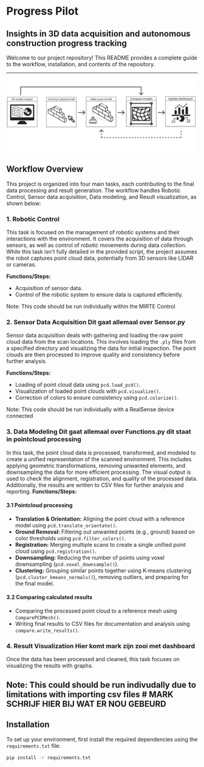 # Progress Pilot
## Insights in 3D data acquisition and autonomous construction progress tracking

Welcome to our project repository! This README provides a complete guide to the workflow, installation, and contents of the repository.

---

![Workflow Overview](img/maintask.png)

## Workflow Overview

This project is organized into four main tasks, each contributing to the final data processing and result generation. The workflow handles Robotic Control, Sensor data acquisition, Data modeling, and Result visualization, as shown below:

### 1. **Robotic Control**
   This task is focused on the management of robotic systems and their interactions with the environment. It covers the acquisition of data through sensors, as well as control of robotic movements during data collection. While this task isn't fully detailed in the provided script, the project assumes the robot captures point cloud data, potentially from 3D sensors like LIDAR or cameras.

   **Functions/Steps:**
   - Acquisition of sensor data.
   - Control of the robotic system to ensure data is captured efficiently.

Note: This code should be run individually within the MIRTE Control

### 2. **Sensor Data Acquisition** Dit gaat allemaal over Sensor.py
   Sensor data acquisition deals with gathering and loading the raw point cloud data from the scan locations. This involves loading the `.ply` files from a specified directory and visualizing the data for initial inspection. The point clouds are then processed to improve quality and consistency before further analysis.

   **Functions/Steps:**
   - Loading of point cloud data using `pcd.load_pcd()`.
   - Visualization of loaded point clouds with `pcd.visualize()`.
   - Correction of colors to ensure consistency using `pcd.colorize()`.

Note: This code should be run individually with a RealSense device connected 

### 3. **Data Modeling** Dit gaat allemaal over Functions.py dit staat in pointcloud processing
   In this task, the point cloud data is processed, transformed, and modeled to create a unified representation of the scanned environment. This includes applying geometric transformations, removing unwanted elements, and downsampling the data for more efficient processing. The visual output is used to check the alignment, registration, and quality of the processed data. Additionally, the results are written to CSV files for further analysis and reporting.
      **Functions/Steps:**
#### 3.1  Pointcloud processing
   - **Translation & Orientation:** Aligning the point cloud with a reference model using `pcd.translate_orientate()`.
   - **Ground Removal:** Filtering out unwanted points (e.g., ground) based on color thresholds using `pcd.filter_colors()`.
   - **Registration:** Merging multiple scans to create a single unified point cloud using `pcd.registration()`.
   - **Downsampling:** Reducing the number of points using voxel downsampling (`pcd.voxel_downsample()`).
   - **Clustering:** Grouping similar points together using K-means clustering (`pcd.cluster_kmeans_normals()`), removing outliers, and preparing for the final model.
#### 3.2 Comparing calculated results
   - Comparing the processed point cloud to a reference mesh using `ComparePCDMesh()`.
   - Writing final results to CSV files for documentation and analysis using `compare.write_results()`.


### 4. **Result Visualization** Hier komt mark zijn zooi met dashboard 
   Once the data has been processed and cleaned, this task focuses on visualizing the results with graphs.  

   
Note: This could should be run indivudally due to limitations with importing csv files  # MARK SCHRIJF HIER BIJ WAT ER NOU GEBEURD 
---

## Installation 

To set up your environment, first install the required dependencies using the `requirements.txt` file:

```bash
pip install -r requirements.txt
